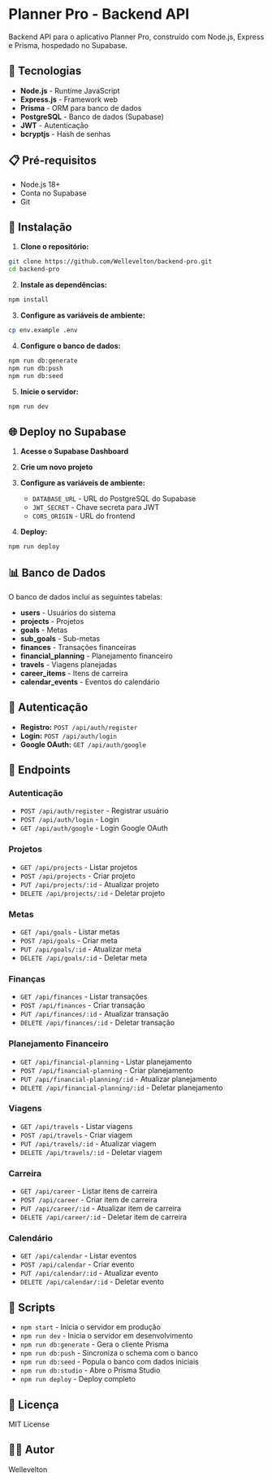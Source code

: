 # Planner Pro - Backend API

Backend API para o aplicativo Planner Pro, construído com Node.js, Express e Prisma, hospedado no Supabase.

## 🚀 Tecnologias

- **Node.js** - Runtime JavaScript
- **Express.js** - Framework web
- **Prisma** - ORM para banco de dados
- **PostgreSQL** - Banco de dados (Supabase)
- **JWT** - Autenticação
- **bcryptjs** - Hash de senhas

## 📋 Pré-requisitos

- Node.js 18+
- Conta no Supabase
- Git

## 🔧 Instalação

1. **Clone o repositório:**
```bash
git clone https://github.com/Wellevelton/backend-pro.git
cd backend-pro
```

2. **Instale as dependências:**
```bash
npm install
```

3. **Configure as variáveis de ambiente:**
```bash
cp env.example .env
```

4. **Configure o banco de dados:**
```bash
npm run db:generate
npm run db:push
npm run db:seed
```

5. **Inicie o servidor:**
```bash
npm run dev
```

## 🌐 Deploy no Supabase

1. **Acesse o Supabase Dashboard**
2. **Crie um novo projeto**
3. **Configure as variáveis de ambiente:**
   - `DATABASE_URL` - URL do PostgreSQL do Supabase
   - `JWT_SECRET` - Chave secreta para JWT
   - `CORS_ORIGIN` - URL do frontend

4. **Deploy:**
```bash
npm run deploy
```

## 📊 Banco de Dados

O banco de dados inclui as seguintes tabelas:

- **users** - Usuários do sistema
- **projects** - Projetos
- **goals** - Metas
- **sub_goals** - Sub-metas
- **finances** - Transações financeiras
- **financial_planning** - Planejamento financeiro
- **travels** - Viagens planejadas
- **career_items** - Itens de carreira
- **calendar_events** - Eventos do calendário

## 🔐 Autenticação

- **Registro:** `POST /api/auth/register`
- **Login:** `POST /api/auth/login`
- **Google OAuth:** `GET /api/auth/google`

## 📡 Endpoints

### Autenticação
- `POST /api/auth/register` - Registrar usuário
- `POST /api/auth/login` - Login
- `GET /api/auth/google` - Login Google OAuth

### Projetos
- `GET /api/projects` - Listar projetos
- `POST /api/projects` - Criar projeto
- `PUT /api/projects/:id` - Atualizar projeto
- `DELETE /api/projects/:id` - Deletar projeto

### Metas
- `GET /api/goals` - Listar metas
- `POST /api/goals` - Criar meta
- `PUT /api/goals/:id` - Atualizar meta
- `DELETE /api/goals/:id` - Deletar meta

### Finanças
- `GET /api/finances` - Listar transações
- `POST /api/finances` - Criar transação
- `PUT /api/finances/:id` - Atualizar transação
- `DELETE /api/finances/:id` - Deletar transação

### Planejamento Financeiro
- `GET /api/financial-planning` - Listar planejamento
- `POST /api/financial-planning` - Criar planejamento
- `PUT /api/financial-planning/:id` - Atualizar planejamento
- `DELETE /api/financial-planning/:id` - Deletar planejamento

### Viagens
- `GET /api/travels` - Listar viagens
- `POST /api/travels` - Criar viagem
- `PUT /api/travels/:id` - Atualizar viagem
- `DELETE /api/travels/:id` - Deletar viagem

### Carreira
- `GET /api/career` - Listar itens de carreira
- `POST /api/career` - Criar item de carreira
- `PUT /api/career/:id` - Atualizar item de carreira
- `DELETE /api/career/:id` - Deletar item de carreira

### Calendário
- `GET /api/calendar` - Listar eventos
- `POST /api/calendar` - Criar evento
- `PUT /api/calendar/:id` - Atualizar evento
- `DELETE /api/calendar/:id` - Deletar evento

## 🔧 Scripts

- `npm start` - Inicia o servidor em produção
- `npm run dev` - Inicia o servidor em desenvolvimento
- `npm run db:generate` - Gera o cliente Prisma
- `npm run db:push` - Sincroniza o schema com o banco
- `npm run db:seed` - Popula o banco com dados iniciais
- `npm run db:studio` - Abre o Prisma Studio
- `npm run deploy` - Deploy completo

## 📝 Licença

MIT License

## 👨‍💻 Autor

Wellevelton
